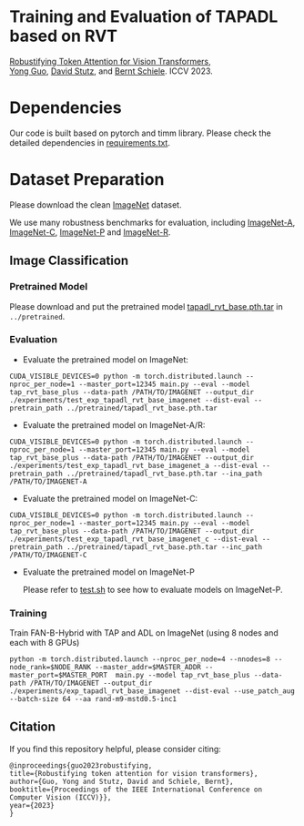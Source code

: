 # Training and Evaluation of TAPADL based on RVT
[Robustifying Token Attention for Vision Transformers](https://arxiv.org/pdf/2303.11126.pdf), \
[Yong Guo](http://www.guoyongcs.com/), [David Stutz](https://davidstutz.de/), and [Bernt Schiele](https://scholar.google.com/citations?user=z76PBfYAAAAJ&hl=en). ICCV 2023.



# Dependencies
Our code is built based on pytorch and timm library. Please check the detailed dependencies in [requirements.txt](https://github.com/guoyongcs/TAPADL/blob/main/requirements.txt).

# Dataset Preparation

Please download the clean [ImageNet](http://image-net.org/) dataset.


We use many robustness benchmarks for evaluation, including [ImageNet-A](https://github.com/hendrycks/natural-adv-examples), [ImageNet-C](https://zenodo.org/record/2235448), [ImageNet-P](https://zenodo.org/record/3565846) and [ImageNet-R](https://github.com/hendrycks/imagenet-r).


## Image Classification


### Pretrained Model

Please download and put the pretrained model [tapadl_rvt_base.pth.tar](tapadl_rvt_base.pth.tar) in ```../pretrained```.


### Evaluation
- Evaluate the pretrained model on ImageNet:
```
CUDA_VISIBLE_DEVICES=0 python -m torch.distributed.launch --nproc_per_node=1 --master_port=12345 main.py --eval --model tap_rvt_base_plus --data-path /PATH/TO/IMAGENET --output_dir ./experiments/test_exp_tapadl_rvt_base_imagenet --dist-eval --pretrain_path ../pretrained/tapadl_rvt_base.pth.tar
```

- Evaluate the pretrained model on ImageNet-A/R:
```
CUDA_VISIBLE_DEVICES=0 python -m torch.distributed.launch --nproc_per_node=1 --master_port=12345 main.py --eval --model tap_rvt_base_plus --data-path /PATH/TO/IMAGENET --output_dir ./experiments/test_exp_tapadl_rvt_base_imagenet_a --dist-eval --pretrain_path ../pretrained/tapadl_rvt_base.pth.tar --ina_path /PATH/TO/IMAGENET-A
```

- Evaluate the pretrained model on ImageNet-C:
```
CUDA_VISIBLE_DEVICES=0 python -m torch.distributed.launch --nproc_per_node=1 --master_port=12345 main.py --eval --model tap_rvt_base_plus --data-path /PATH/TO/IMAGENET --output_dir ./experiments/test_exp_tapadl_rvt_base_imagenet_c --dist-eval --pretrain_path ../pretrained/tapadl_rvt_base.pth.tar --inc_path /PATH/TO/IMAGENET-C
```

- Evaluate the pretrained model on ImageNet-P

    Please refer to [test.sh](https://github.com/hendrycks/robustness/blob/master/ImageNet-P/test.sh) to see how to evaluate models on ImageNet-P.




### Training 
Train FAN-B-Hybrid with TAP and ADL on ImageNet (using 8 nodes and each with 8 GPUs)
```
python -m torch.distributed.launch --nproc_per_node=4 --nnodes=8 --node_rank=$NODE_RANK --master_addr=$MASTER_ADDR --master_port=$MASTER_PORT  main.py --model tap_rvt_base_plus --data-path /PATH/TO/IMAGENET --output_dir ./experiments/exp_tapadl_rvt_base_imagenet --dist-eval --use_patch_aug --batch-size 64 --aa rand-m9-mstd0.5-inc1
```


## Citation
If you find this repository helpful, please consider citing:
```
@inproceedings{guo2023robustifying,
title={Robustifying token attention for vision transformers},
author={Guo, Yong and Stutz, David and Schiele, Bernt},
booktitle={Proceedings of the IEEE International Conference on Computer Vision (ICCV)}},
year={2023}
}
```





